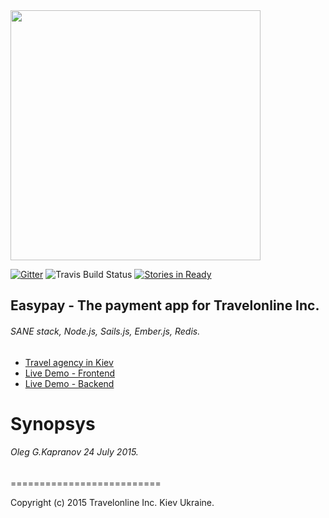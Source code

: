 <img src="https://camo.githubusercontent.com/b8ecf54b15f51c7c992d6fce003b661c96d8acec/68747470733a2f2f63646e2e7261776769742e636f6d2f6172746966696369616c696f2f73616e652f67682d70616765732f5f696e636c756465732f73616e652d6c6f676f2e737667" width="400"/>

[![Gitter](https://badges.gitter.im/Join+Chat.svg)](https://gitter.im/artificialio/sane?utm_source=badge&utm_medium=badge&utm_campaign=pr-badge&utm_content=badge) ![Travis Build Status](https://travis-ci.org/mgenev/how-to-sane.svg?branch=master) [![Stories in Ready](https://badge.waffle.io/mgenev/how-to-sane.png?label=in%20progress&title=InProgress)](https://pay.travelonline.com.ua)
## Easypay - The payment app for Travelonline Inc.
###### SANE stack, Node.js, Sails.js, Ember.js, Redis.


+ [Travel agency in Kiev](http://travelonline.com.ua)
+ [Live Demo - Frontend](http://212.26.132.49:4200)
+ [Live Demo - Backend](http://212.26.132.49:1337/api/v1/payments)


Synopsys
==========================




###### Oleg G.Kapranov 24 July 2015.

==========================

Copyright (c) 2015 Travelonline Inc. Kiev Ukraine.
